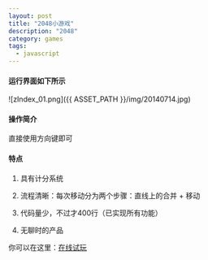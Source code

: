 ```yaml
---
layout: post
title: "2048小游戏"
description: "2048"
category: games
tags: 
  - javascript
---
```



#### 运行界面如下所示

![zIndex_01.png]({{ ASSET_PATH }}/img/20140714.jpg)

#### 操作简介

直接使用方向键即可

#### 特点

1. 具有计分系统

2. 流程清晰：每次移动分为两个步骤：直线上的合并 + 移动

3. 代码量少，不过才400行（已实现所有功能）

4. 无聊时的产品

你可以在这里：[在线试玩](http://poised-flw.tk/games/2048/)